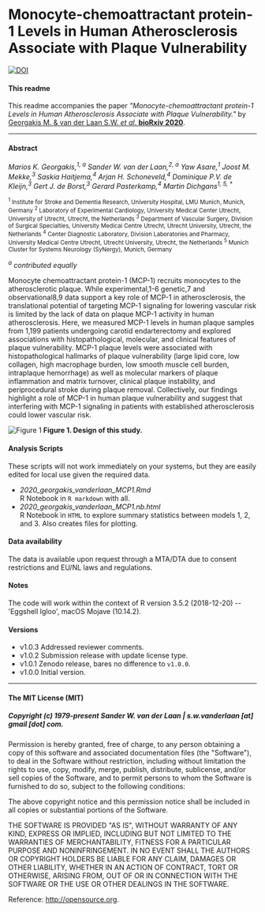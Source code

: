 # Monocyte-chemoattractant protein-1 Levels in Human Atherosclerosis Associate with Plaque Vulnerability

[![DOI](https://zenodo.org/badge/292553561.svg)](https://zenodo.org/badge/latestdoi/292553561)

#### This readme
This readme accompanies the paper _"Monocyte-chemoattractant protein-1 Levels in Human Atherosclerosis Associate with Plaque Vulnerability."_ by [Georgakis M. & van der Laan S.W. *et al*. **bioRxiv 2020**](https://doi.org/10.1101/2020.09.04.20187955).


--------------

#### Abstract

<em>Marios K. Georgakis,<sup>1, a</sup> Sander W. van der Laan,<sup>2, a</sup> Yaw Asare,<sup>1</sup> Joost M. Mekke,<sup>3</sup> Saskia Haitjema,<sup>4</sup> Arjan H. Schoneveld,<sup>4</sup> Dominique P.V. de Kleijn,<sup>3</sup> Gert J. de Borst,<sup>3</sup> Gerard Pasterkamp,<sup>4</sup> Martin Dichgans<sup>1, 5, *</sup></em>

<sup><sup>1</sup> Institute for Stroke and Dementia Research, University Hospital, LMU Munich, Munich, Germany
<sup>2</sup> Laboratory of Experimental Cardiology, University Medical Center Utrecht, University of Utrecht, Utrecht, the Netherlands
<sup>3</sup> Department of Vascular Surgery, Division of Surgical Specialties, University Medical Centre Utrecht, Utrecht University, Utrecht, the Netherlands
<sup>4</sup> Center Diagnostic Laboratory, Division Laboratories and Pharmacy, University Medical Centre Utrecht, Utrecht University, Utrecht, the Netherlands
<sup>5</sup> Munich Cluster for Systems Neurology (SyNergy), Munich, Germany</sup>

<em><sup>a</sup> contributed equally</em>


Monocyte chemoattractant protein-1 (MCP-1) recruits monocytes to the atherosclerotic plaque. While experimental,1-6 genetic,7 and observational8,9 data support a key role of MCP-1 in atherosclerosis, the translational potential of targeting MCP-1 signaling for lowering vascular risk is limited by the lack of data on plaque MCP-1 activity in human atherosclerosis. Here, we measured MCP-1 levels in human plaque samples from 1,199 patients undergoing carotid endarterectomy and explored associations with histopathological, molecular, and clinical features of plaque vulnerability. MCP-1 plaque levels were associated with histopathological hallmarks of plaque vulnerability (large lipid core, low collagen, high macrophage burden, low smooth muscle cell burden, intraplaque hemorrhage) as well as molecular markers of plaque inflammation and matrix turnover, clinical plaque instability, and periprocedural stroke during plaque removal. Collectively, our findings highlight a role of MCP-1 in human plaque vulnerability and suggest that interfering with MCP-1 signaling in patients with established atherosclerosis could lower vascular risk.

![Figure 1](images/Fig1.png)
**Figure 1. Design of this study.** 


#### Analysis Scripts
These scripts will not work immediately on your systems, but they are easily edited for local use given the required data.
 
- *2020_georgakis_vanderlaan_MCP1.Rmd*</br>
R Notebook in `R markdown` with all.
- *2020_georgakis_vanderlaan_MCP1.nb.html*</br>
R Notebook in `HTML` to explore summary statistics between models 1, 2, and 3. Also creates files for plotting.


#### Data availability
The data is available upon request through a MTA/DTA due to consent restrictions and EU/NL laws and regulations.


#### Notes
The code will work within the context of R version 3.5.2 (2018-12-20) -- 'Eggshell Igloo', macOS Mojave (10.14.2). 


#### Versions

* v1.0.3 Addressed reviewer comments.
* v1.0.2 Submission release with update license type.
* v1.0.1 Zenodo release, bares no difference to `v1.0.0`.
* v1.0.0 Initial version.


--------------

#### The MIT License (MIT)
##### Copyright (c) 1979-present Sander W. van der Laan | s.w.vanderlaan [at] gmail [dot] com.

Permission is hereby granted, free of charge, to any person obtaining a copy of this software and associated documentation files (the "Software"), to deal in the Software without restriction, including without limitation the rights to use, copy, modify, merge, publish, distribute, sublicense, and/or sell copies of the Software, and to permit persons to whom the Software is furnished to do so, subject to the following conditions:   

The above copyright notice and this permission notice shall be included in all copies or substantial portions of the Software.

THE SOFTWARE IS PROVIDED "AS IS", WITHOUT WARRANTY OF ANY KIND, EXPRESS OR IMPLIED, INCLUDING BUT NOT LIMITED TO THE WARRANTIES OF MERCHANTABILITY, FITNESS FOR A PARTICULAR PURPOSE AND NONINFRINGEMENT. IN NO EVENT SHALL THE AUTHORS OR COPYRIGHT HOLDERS BE LIABLE FOR ANY CLAIM, DAMAGES OR OTHER LIABILITY, WHETHER IN AN ACTION OF CONTRACT, TORT OR OTHERWISE, ARISING FROM, OUT OF OR IN CONNECTION WITH THE SOFTWARE OR THE USE OR OTHER DEALINGS IN THE SOFTWARE.

Reference: http://opensource.org.



